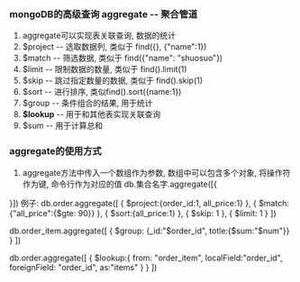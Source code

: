 ### mongoDB的高级查询 aggregate -- 聚合管道
1. aggregate可以实现表关联查询, 数据的统计
2. $project -- 选取数据列, 类似于 find({}, {"name":1})
3. $match -- 筛选数据, 类似于 find({"name": "shuosuo"})
4. $limit -- 限制数据的数量, 类似于 find().limit(1)
5. $skip -- 跳过指定数量的数据, 类似于 find().skip(1)
6. $sort -- 进行排序, 类似find().sort({name:1})
7. $group -- 条件组合的结果, 用于统计
8. **$lookup** -- 用于和其他表实现关联查询
9. $sum -- 用于计算总和

### aggregate的使用方式
1. aggregate方法中传入一个数组作为参数, 数组中可以包含多个对象, 将操作符作为键, 命令行作为对应的值
db.集合名字.aggregate([{

}])
例子:
db.order.aggregate([
   {
     $project:{order_id:1, all_price:1}
   },
   {
     $match:{"all_price":{$gte: 90}}
   },
   {
     $sort:{all_price:1}
   },
   {
     $skip: 1
   },
   {
     $limit: 1
   }
])
<!--  -->
db.order_item.aggregate([
  {
    $group: {_id:"$order_id", totle:{$sum:"$num"}}
  }
])
<!--  -->
db.order.aggregate([
  {
    $lookup:{
      from: "order_item",
      localField:"order_id",
      foreignField: "order_id",
      as:"items"
    }
  }
])